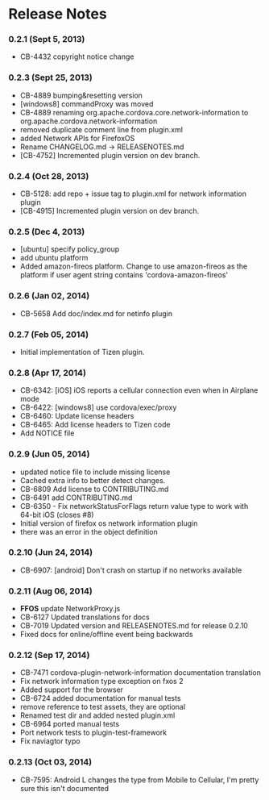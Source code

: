 <!--
#
# Licensed to the Apache Software Foundation (ASF) under one
# or more contributor license agreements.  See the NOTICE file
# distributed with this work for additional information
# regarding copyright ownership.  The ASF licenses this file
# to you under the Apache License, Version 2.0 (the
# "License"); you may not use this file except in compliance
# with the License.  You may obtain a copy of the License at
# 
# http://www.apache.org/licenses/LICENSE-2.0
# 
# Unless required by applicable law or agreed to in writing,
# software distributed under the License is distributed on an
# "AS IS" BASIS, WITHOUT WARRANTIES OR CONDITIONS OF ANY
#  KIND, either express or implied.  See the License for the
# specific language governing permissions and limitations
# under the License.
#
-->
# Release Notes

### 0.2.1 (Sept 5, 2013)
* CB-4432 copyright notice change

### 0.2.3 (Sept 25, 2013)
* CB-4889 bumping&resetting version
* [windows8] commandProxy was moved
* CB-4889 renaming org.apache.cordova.core.network-information to org.apache.cordova.network-information
* removed duplicate comment line from plugin.xml
* added Network APIs for FirefoxOS
* Rename CHANGELOG.md -> RELEASENOTES.md
* [CB-4752] Incremented plugin version on dev branch.

### 0.2.4 (Oct 28, 2013)
* CB-5128: add repo + issue tag to plugin.xml for network information plugin
* [CB-4915] Incremented plugin version on dev branch.

### 0.2.5 (Dec 4, 2013)
* [ubuntu] specify policy_group
* add ubuntu platform
* Added amazon-fireos platform. Change to use amazon-fireos as the platform if user agent string contains 'cordova-amazon-fireos'

### 0.2.6 (Jan 02, 2014)
* CB-5658 Add doc/index.md for netinfo plugin

### 0.2.7 (Feb 05, 2014)
* Initial implementation of Tizen plugin.

### 0.2.8 (Apr 17, 2014)
* CB-6342: [iOS] iOS reports a cellular connection even when in Airplane mode
* CB-6422: [windows8] use cordova/exec/proxy
* CB-6460: Update license headers
* CB-6465: Add license headers to Tizen code
* Add NOTICE file

### 0.2.9 (Jun 05, 2014)
* updated notice file to include missing license
* Cached extra info to better detect changes.
* CB-6809 Add license to CONTRIBUTING.md
* CB-6491 add CONTRIBUTING.md
* CB-6350 - Fix networkStatusForFlags return value type to work with 64-bit iOS (closes #8)
* Initial version of firefox os network information plugin
* there was an error in the object definition

### 0.2.10 (Jun 24, 2014)
* CB-6907: [android] Don't crash on startup if no networks available

### 0.2.11 (Aug 06, 2014)
* **FFOS** update NetworkProxy.js
* CB-6127 Updated translations for docs
* CB-7019 Updated version and RELEASENOTES.md for release 0.2.10
* Fixed docs for online/offline event being backwards

### 0.2.12 (Sep 17, 2014)
* CB-7471 cordova-plugin-network-information documentation translation
* Fix network information type exception on fxos 2
* Added support for the browser
* CB-6724 added documentation for manual tests
* remove reference to test assets, they are optional
* Renamed test dir and added nested plugin.xml
* CB-6964 ported manual tests
* Port network tests to plugin-test-framework
* Fix naviagtor typo

### 0.2.13 (Oct 03, 2014)
* CB-7595: Android L changes the type from Mobile to Cellular, I'm pretty sure this isn't documented
